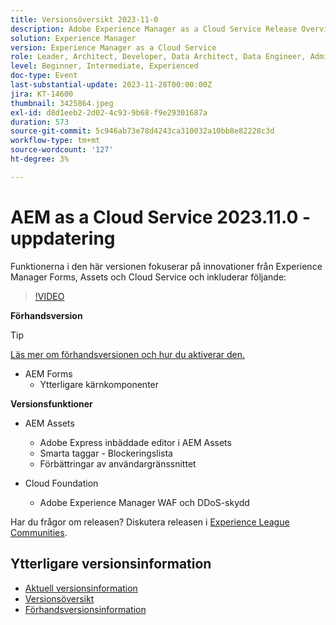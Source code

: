 ```yaml
---
title: Versionsöversikt 2023-11-0
description: Adobe Experience Manager as a Cloud Service Release Overview Video 2023.11.0, som innehåller funktioner för Experience Manager Forms, Assets och Cloud Service
solution: Experience Manager
version: Experience Manager as a Cloud Service
role: Leader, Architect, Developer, Data Architect, Data Engineer, Admin, User
level: Beginner, Intermediate, Experienced
doc-type: Event
last-substantial-update: 2023-11-28T00:00:00Z
jira: KT-14600
thumbnail: 3425864.jpeg
exl-id: d8d1eeb2-2d02-4c93-9b68-f9e29301687a
duration: 573
source-git-commit: 5c946ab73e78d4243ca310032a10bb8e82228c3d
workflow-type: tm+mt
source-wordcount: '127'
ht-degree: 3%

---
```


# AEM as a Cloud Service 2023.11.0 - uppdatering

Funktionerna i den här versionen fokuserar på innovationer från Experience Manager Forms, Assets och Cloud Service och inkluderar följande:

>[!VIDEO](https://video.tv.adobe.com/v/3425864/?learn=on)

**Förhandsversion**

>[!TIP]
>
>[Läs mer om förhandsversionen och hur du aktiverar den.](https://experienceleague.adobe.com/docs/experience-manager-cloud-service/content/release-notes/prerelease.html)

* AEM Forms
   * Ytterligare kärnkomponenter

**Versionsfunktioner**

* AEM Assets
   * Adobe Express inbäddade editor i AEM Assets
   * Smarta taggar - Blockeringslista
   * Förbättringar av användargränssnittet

* Cloud Foundation
   * Adobe Experience Manager WAF och DDoS-skydd

Har du frågor om releasen?  Diskutera releasen i [Experience League Communities](https://adobe.ly/3uBHk1D).

## Ytterligare versionsinformation

* [Aktuell versionsinformation](https://experienceleague.adobe.com/docs/experience-manager-cloud-service/content/release-notes/home.html)
* [Versionsöversikt](https://experienceleague.adobe.com/docs/experience-manager-release-information/aem-release-updates/update-releases-roadmap.html)
* [Förhandsversionsinformation](https://experienceleague.adobe.com/docs/experience-manager-cloud-service/content/release-notes/prerelease.html)
